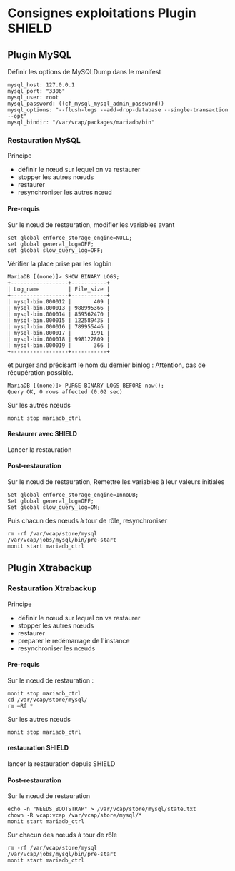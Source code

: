 # Consignes exploitations Plugin SHIELD 

## Plugin MySQL

Définir les options de MySQLDump dans le manifest

	mysql_host: 127.0.0.1
	mysql_port: "3306"
	mysql_user: root
	mysql_password: ((cf_mysql_mysql_admin_password))
	mysql_options: "--flush-logs --add-drop-database --single-transaction  --opt"
	mysql_bindir: "/var/vcap/packages/mariadb/bin"

### Restauration MySQL

Principe 
- définir le nœud sur lequel on va restaurer
- stopper les autres nœuds
- restaurer 
- resynchroniser les autres nœud

#### Pre-requis  

Sur le nœud de restauration, modifier les variables avant   

	set global enforce_storage_engine=NULL;
	set global general_log=OFF;
	set global slow_query_log=OFF;

Vérifier la place prise par les logbin

	MariaDB [(none)]> SHOW BINARY LOGS;
	+------------------+-----------+
	| Log_name         | File_size |
	+------------------+-----------+
	| mysql-bin.000012 |       409 |
	| mysql-bin.000013 | 988995366 |
	| mysql-bin.000014 | 859562470 |
	| mysql-bin.000015 | 122589435 |
	| mysql-bin.000016 | 789955446 |
	| mysql-bin.000017 |      1991 |
	| mysql-bin.000018 | 998122809 |
	| mysql-bin.000019 |       366 |
	+------------------+-----------+
et purger and précisant le nom du dernier binlog : Attention, pas de récupération possible.

	MariaDB [(none)]> PURGE BINARY LOGS BEFORE now();
	Query OK, 0 rows affected (0.02 sec)
	

Sur les autres nœuds  

	monit stop mariadb_ctrl

#### Restaurer avec SHIELD
Lancer la restauration

#### Post-restauration

Sur le nœud de restauration, Remettre les variables à leur valeurs initiales  
 
	Set global enforce_storage_engine=InnoDB;
	Set global general_log=OFF;
	Set global slow_query_log=ON;

Puis chacun des nœuds à tour de rôle, resynchroniser   

	rm -rf /var/vcap/store/mysql
	/var/vcap/jobs/mysql/bin/pre-start
	monit start mariadb_ctrl

## Plugin Xtrabackup

### Restauration Xtrabackup

Principe 
- définir le nœud sur lequel on va restaurer
- stopper les autres nœuds
- restaurer
- preparer le redémarrage de l'instance
- resynchroniser les nœuds

#### Pre-requis 
Sur le nœud de restauration :  

	monit stop mariadb_ctrl
	cd /var/vcap/store/mysql/
	rm –Rf *

Sur les autres nœuds  

	monit stop mariadb_ctrl
	
#### restauration SHIELD  

lancer la restauration depuis SHIELD 

#### Post-restauration 

Sur le nœud de restauration  

	echo -n "NEEDS_BOOTSTRAP" > /var/vcap/store/mysql/state.txt
	chown -R vcap:vcap /var/vcap/store/mysql/*
	monit start mariadb_ctrl

Sur chacun des nœuds à tour de rôle  

	rm -rf /var/vcap/store/mysql
	/var/vcap/jobs/mysql/bin/pre-start
	monit start mariadb_ctrl

